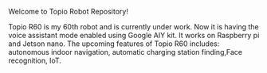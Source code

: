 Welcome to Topio Robot Repository! 

Topio R60 is my 60th robot and is currently under work. Now it is having the voice assistant mode enabled using Google AIY kit. It works on Raspberry pi and Jetson nano. The upcoming features of Topio R60 includes: autonomous indoor navigation, automatic charging station finding,Face recognition, IoT.

